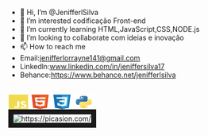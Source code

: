 - 👋 Hi, I’m @JenifferlSilva
- 👀 I’m interested codificação Front-end
- 🌱 I’m currently learning HTML,JavaScript,CSS,NODE.js
- 💞️ I’m looking to collaborate com ideias e inovação
- 📫 How to reach me
- Email:jenifferlorrayne141@gmail.com
- Linkedln:www.linkedin.com/in/jeniffersilva17
- Behance:https://www.behance.net/jenifferlsilva

<div style="display: inline_block"><br>
  <img align="center" alt="jeni-Js" height="30" width="40" src="https://raw.githubusercontent.com/devicons/devicon/master/icons/javascript/javascript-plain.svg">
  <img align="center" alt="jeni-HTML" height="30" width="40" src="https://raw.githubusercontent.com/devicons/devicon/master/icons/html5/html5-original.svg">
  <img align="center" alt="jeni-CSS" height="30" width="40" src="https://raw.githubusercontent.com/devicons/devicon/master/icons/css3/css3-original.svg">
  <img align="center" alt="jeni-Python" height="30" width="40" src="https://raw.githubusercontent.com/devicons/devicon/master/icons/python/python-original.svg">
</div>

<div href="https://picasion.com/"><img src="https://i.picasion.com/pic92/0af8ba3725acdacf998e151792d001e0.gif"width="100" height="100" border="10" alt="https://picasion.com/" /></a><br /><a
 </div>

